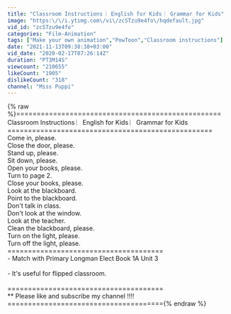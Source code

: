 ```yaml
---
title: "Classroom Instructions ︳English for Kids ︳Grammar for Kids"
image: "https:\/\/i.ytimg.com\/vi\/zcSTzu9e4fo\/hqdefault.jpg"
vid_id: "zcSTzu9e4fo"
categories: "Film-Animation"
tags: ["Make your own animation","PowToon","Classroom instructions"]
date: "2021-11-13T09:38:38+03:00"
vid_date: "2020-02-17T07:26:14Z"
duration: "PT3M14S"
viewcount: "210655"
likeCount: "1905"
dislikeCount: "318"
channel: "Miss Puppi"
---
```

{% raw %}==================================================<br />Classroom Instructions ︳English for Kids ︳Grammar for Kids<br />==================================================<br />Come in, please.<br />Close the door, please.<br />Stand up, please.<br />Sit down, please. <br />Open your books, please.<br />Turn to page 2.<br />Close your books, please.<br />Look at the blackboard.<br />Point to the blackboard.<br />Don't talk in class.<br />Don't look at the window.<br />Look at the teacher.<br />Clean the blackboard, please.<br />Turn on the light, please.<br />Turn off the light, please.<br />======================================<br />-  Match with Primary Longman Elect Book 1A Unit 3<br /><br />-  It's useful for flipped classroom.<br /><br />======================================<br />** Please like and subscribe my channel !!!!<br />======================================{% endraw %}
